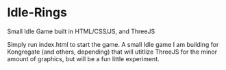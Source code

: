 # Idle-Rings
Small Idle Game built in HTML/CSS/JS, and ThreeJS

Simply run index.html to start the game. A small Idle game I am building for Kongregate (and others, depending) that will utitlize ThreeJS
for the minor amount of graphics, but will be a fun little experiment. 
